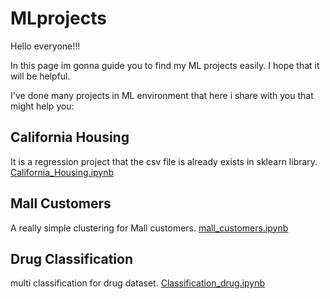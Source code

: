 # MLprojects
Hello everyone!!! 

In this page im gonna guide you to find my ML projects easily.
I hope that it will be helpful. 

I've done many projects in ML environment that here i share with you that might help you:

<h2>California Housing</h2>
It is a regression project that the csv file is already exists in sklearn library.
<a href=Regression_California_Housing.ipynb>California_Housing.ipynb</a>

 
<h2>Mall Customers</h2>
A really simple clustering for Mall customers.
<a href=Clustering_mall_customers.ipynb>mall_customers.ipynb</a>

 
<h2>Drug Classification</h2>
multi classification for drug dataset.
<a href=Classification_drug.ipynb>Classification_drug.ipynb</a>
